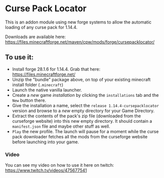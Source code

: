 # Curse Pack Locator

This is an addon module using new forge systems to allow the automatic loading of any curse pack for 1.14.4.

Downloads are available here: https://files.minecraftforge.net/maven/cpw/mods/forge/cursepacklocator/

## To use it:
* Install forge 28.1.6 for 1.14.4. Grab that here: https://files.minecraftforge.net/
* Unzip the "bundle" package above, on top of your existing minecraft install folder (`.minecraft`)
* Launch the native vanilla launcher.
* Create a _new_ game _installation_ by clicking the `installations` tab and the `New` button there.
* Give the installation a name, select the `release 1.14.4-cursepacklocator` version and browse to a _new_ empty directory for your Game Directory.
* Extract the contents of the pack's zip file (downloaded from the curseforge website) into this new empty directory. It should contain a
`manifest.json` file and maybe other stuff as well.
* `Play` the new profile. The launch will pause for a moment while the curse pack downloader fetches all the mods from the curseforge website before launching into your game.

### Video

You can see my video on how to use it here on twitch: https://www.twitch.tv/videos/475677541

